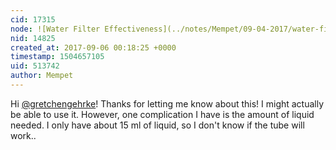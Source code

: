 ```yaml
---
cid: 17315
node: ![Water Filter Effectiveness](../notes/Mempet/09-04-2017/water-filter-effectiveness)
nid: 14825
created_at: 2017-09-06 00:18:25 +0000
timestamp: 1504657105
uid: 513742
author: Mempet
---
```


Hi [@gretchengehrke](/profile/gretchengehrke)! Thanks for letting me know about this! I might actually be able to use it. However, one complication I have is the amount of liquid needed. I only have about 15 ml of liquid, so I don't know if the tube will work..